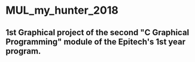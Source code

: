 # MUL_my_hunter_2018

## 1st Graphical project of the second "C Graphical Programming" module of the Epitech's 1st year program.